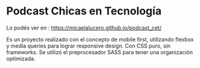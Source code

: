 # Podcast Chicas en Tecnología

Lo podés ver en : https://micaelalucero.github.io/podcast_cet/

Es un proyecto realizado con el concepto de mobile first, utilizando flexbox y media queries para lograr responsive design.
Con CSS puro, sin frameworks.
Se utilizó el preprocesador SASS para tener una organización optimizada.
